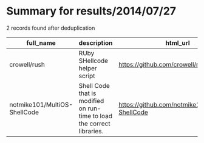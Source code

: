 
# Summary for results/2014/07/27
    
2 records found after deduplication

| full_name | description | html_url | matched_list | matched_count | pushed_at | size | stargazers_count | language | forks_count |
|------------------------------|------------------------------------------------------------------------|-------------------------------------------------|----------------|-----------------|---------------------------|--------|--------------------|------------|---------------|
| crowell/rush | RUby SHellcode helper script | https://github.com/crowell/rush | ['shellcode'] | 1 | 2014-07-27 04:58:43+00:00 | 144 | 1 | Ruby | 0 |
| notmike101/MultiOS-ShellCode | Shell Code that is modified on run-time to load the correct libraries. | https://github.com/notmike101/MultiOS-ShellCode | ['shellcode'] | 1 | 2014-07-27 20:01:04+00:00 | 12660 | 0 | C++ | 0 |

